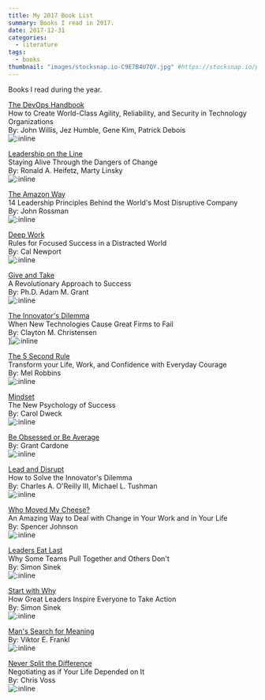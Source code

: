 ```yaml
---
title: My 2017 Book List
summary: Books I read in 2017.
date: 2017-12-31
categories:
  - literature
tags:
  - books
thumbnail: "images/stocksnap.io-C9E7B4U7QY.jpg" #https://stocksnap.io/photo/C9E7B4U7QY
---
```


Books I read during the year.

[The DevOps Handbook](https://www.amazon.com/DevOps-Handbook-World-Class-Reliability-Organizations/dp/1942788002)
<br>How to Create World-Class Agility, Reliability, and Security in Technology Organizations
<br>By: John Willis, Jez Humble, Gene Kim, Patrick Debois
<br>![:inline](https://m.media-amazon.com/images/I/51qcgs7gpLL._SL500_.jpg)

[Leadership on the Line](https://www.amazon.com/Leadership-on-Line-audiobook/dp/B0721YWLCT)
<br>Staying Alive Through the Dangers of Change
<br>By: Ronald A. Heifetz, Marty Linsky
<br>![:inline](https://m.media-amazon.com/images/I/41natXgXd-L._SL500_.jpg)

[The Amazon Way](https://www.amazon.com/Bezos-Letters-Principles-Business-Amazon/dp/1642793329)
<br>14 Leadership Principles Behind the World's Most Disruptive Company
<br>By: John Rossman
<br>![:inline](https://m.media-amazon.com/images/I/513Y4eMELhL._SL500_.jpg)
<br>

[Deep Work](https://www.amazon.com/Deep-Work-Focused-Success-Distracted/dp/1455586692)
<br>Rules for Focused Success in a Distracted World
<br>By: Cal Newport
<br>![:inline](https://m.media-amazon.com/images/I/51ygINtzhJL._SL500_.jpg)
<br>

[Give and Take](https://www.amazon.com/Give-Take-Helping-Others-Success/dp/0143124986)
<br>A Revolutionary Approach to Success
<br>By: Ph.D. Adam M. Grant
<br>![:inline](https://m.media-amazon.com/images/I/41PDasOQTxL._SL500_.jpg)
<br>

[The Innovator's Dilemma](https://www.amazon.com/Innovators-Dilemma-Technologies-Management-Innovation/dp/1633691780)
<br>When New Technologies Cause Great Firms to Fail
<br>By: Clayton M. Christensen
<br>]![:inline](https://m.media-amazon.com/images/I/51M168EKmQL._SL500_.jpg)
<br>

[The 5 Second Rule](https://www.amazon.com/Second-Rule-Transform-Confidence-Everyday/dp/1682612384)
<br>Transform your Life, Work, and Confidence with Everyday Courage
<br>By: Mel Robbins
<br>![:inline](https://m.media-amazon.com/images/I/51dc79x8jsL._SL500_.jpg)
<br>

[Mindset](https://www.amazon.com/Mindset-Carol-S-Dweck-audiobook/dp/B07N48NM33)
<br>The New Psychology of Success
<br>By: Carol Dweck
<br>![:inline](https://m.media-amazon.com/images/I/51mAL3xyzcL._SL320_.jpg)
<br>

[Be Obsessed or Be Average](https://www.amazon.com/Be-Obsessed-Average-Grant-Cardone/dp/1101981059)
<br>By: Grant Cardone
<br>![:inline](https://m.media-amazon.com/images/I/51O9QWQRXSL._SL500_.jpg)
<br>

[Lead and Disrupt](https://www.amazon.com/Lead-Disrupt-Solve-Innovators-Dilemma/dp/0804798656)
<br>How to Solve the Innovator's Dilemma
<br>By: Charles A. O'Reilly III, Michael L. Tushman
<br>![:inline](https://m.media-amazon.com/images/I/41vTiaG9DHL._SL500_.jpg)
<br>

[Who Moved My Cheese?](https://www.amazon.com/Who-Moved-My-Cheese-Amazing/dp/0399144463)
<br>An Amazing Way to Deal with Change in Your Work and in Your Life
<br>By: Spencer Johnson
<br>![:inline](https://m.media-amazon.com/images/I/51om3WtZyWL._SL500_.jpg)
<br>

[Leaders Eat Last](https://www.amazon.com/Leaders-Eat-Last-Together-Others/dp/1591848016)
<br>Why Some Teams Pull Together and Others Don't
<br>By: Simon Sinek
<br>![:inline](https://m.media-amazon.com/images/I/516OBygEerL._SL500_.jpg)
<br>

[Start with Why](https://www.amazon.com/Start-Why-Leaders-Inspire-Everyone/dp/1591846447)
<br>How Great Leaders Inspire Everyone to Take Action
<br>By: Simon Sinek
<br>![:inline](https://m.media-amazon.com/images/I/51Zuy0g7l+L._SL500_.jpg)
<br>

[Man's Search for Meaning](https://www.amazon.com/Mans-Search-Meaning-Viktor-Frankl/dp/0807014273)
<br>By: Viktor E. Frankl
<br>![:inline](https://m.media-amazon.com/images/I/51L04pj+1JL._SL500_.jpg)
<br>

[Never Split the Difference](https://www.amazon.com/Never-Split-Difference-Negotiating-Depended/dp/0062407805)
<br>Negotiating as if Your Life Depended on It
<br>By: Chris Voss
<br>![:inline](https://m.media-amazon.com/images/I/51Y3bfofVLL._SL500_.jpg)
<br>
